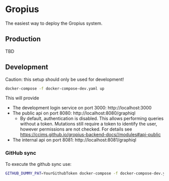 # Gropius

The easiest way to deploy the Gropius system.

## Production

TBD

## Development

Caution: this setup should only be used for development!

```sh
docker-compose -f docker-compose-dev.yaml up
```

This will provide
- The development login service on port 3000: http://localhost:3000
- The public api on port 8080: http://localhost:8080/graphiql
  - By default, authentication is disabled. This allows performing queries without a token. Mutations still require a token to identify the user, however permissions are not checked. For details see https://ccims.github.io/gropius-backend-docs//modules#api-public
- The internal api on port 8081: http://localhost:8081/graphiql

### GitHub sync

To execute the github sync use:

```sh
GITHUB_DUMMY_PAT=YourGithubToken docker-compose -f docker-compose-dev.yaml up github
```
